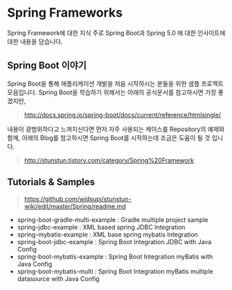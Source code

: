 # Spring Frameworks

Spring Framework에 대한 지식 주로 Spring Boot과 Spring 5.0 에 대한 인사이트에 대한 내용을 담습니다.

## Spring Boot 이야기

Spring Boot을 통해 애플리케이션 개발을 처음 시작하시는 분들을 위한 샘플 프로젝트 모음입니다. Spring Boot을 학습하기 위해서는 아래의 공식문서를 참고하시면 가장 좋겠지만,
> http://docs.spring.io/spring-boot/docs/current/reference/htmlsingle/

내용이 광범위하다고 느껴지신다면 먼저 자주 사용되는 케이스를 Repository의 예제와 함께, 아래의 Blog를 참고하시면 Spring Boot를 시작하는데 조금은 도움이 될 것 입니다.
> http://stunstun.tistory.com/category/Spring%20Framework

## Tutorials & Samples

> https://github.com/wjdsupj/stunstun-wiki/edit/master/Spring/readme.md

* spring-boot-gradle-multi-example : Gradle multiple project sample
* spring-jdbc-example : XML based spring JDBC Integration
* spring-mybatis-example : XML base spring mybatis Integration
* spring-boot-jdbc-example : Spring Boot Integration JDBC with Java Config
* spring-boot-mybatis-example : Spring Boot Integration myBatis with Java Config
* spring-boot-mybatis-multi : Spring Boot Integration myBatis multiple datasource with Java Config

